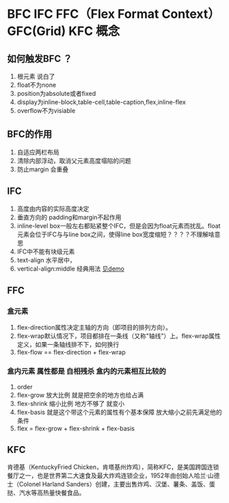 # BFC IFC FFC（Flex Format Context） GFC(Grid) KFC 概念

## 如何触发BFC ？

1. 根元素 说白了 <html></html> 
2. float不为none
3. position为absolute或者fixed
4. display为inline-block,table-cell,table-caption,flex,inline-flex
5. overflow不为visiable

## BFC的作用

1. 自适应两栏布局
2. 清除内部浮动，取消父元素高度塌陷的问题
3. 防止margin 会重叠

## IFC

1. 高度由内容的实际高度决定
2. 垂直方向的 padding和margin不起作用
3. inline-level box一般左右都贴紧整个IFC，但是会因为float元素而扰乱。float元素会位于IFC与与line box之间，使得line box宽度缩短？？？？不理解啥意思
4. IFC中不能有块级元素
5. text-align 水平居中，  
6. vertical-align:middle 经典用法 [见demo](./demo1.html)

## FFC

### 盒元素

1. flex-direction属性决定主轴的方向（即项目的排列方向）。
2. flex-wrap默认情况下，项目都排在一条线（又称"轴线"）上。flex-wrap属性定义，如果一条轴线排不下，如何换行
3. flex-flow == flex-direction + flex-wrap

### 盒内元素 属性都是 自相残杀 盒内的元素相互比较的

1. order
2. flex-grow 放大比例 就是把空余的地方也给占满
3. flex-shrink 缩小比例 地方不够了 就变小 
4. flex-basis 就是这个带这个元素的属性有个基本保障 放大缩小之前先满足他的条件
5. flex = flex-grow + flex-shrink + flex-basis

## KFC

肯德基（KentuckyFried Chicken，肯塔基州炸鸡），简称KFC，是美国跨国连锁餐厅之一，也是世界第二大速食及最大炸鸡连锁企业，1952年由创始人哈兰·山德士（Colonel Harland Sanders）创建，主要出售炸鸡、汉堡、薯条、盖饭、蛋挞、汽水等高热量快餐食品。
